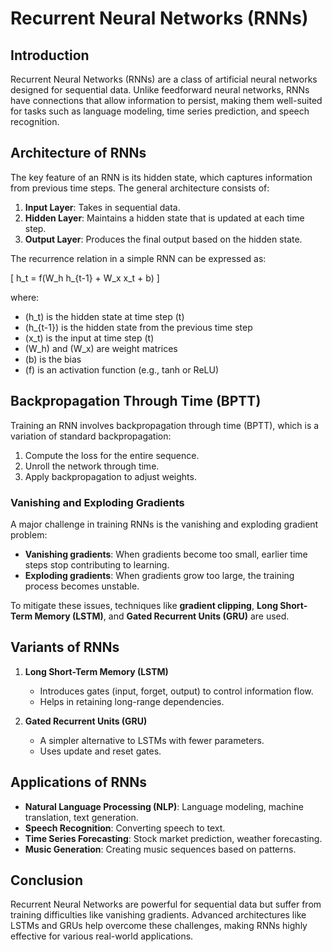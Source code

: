 # Recurrent Neural Networks (RNNs)

## Introduction
Recurrent Neural Networks (RNNs) are a class of artificial neural networks designed for sequential data. Unlike feedforward neural networks, RNNs have connections that allow information to persist, making them well-suited for tasks such as language modeling, time series prediction, and speech recognition.

## Architecture of RNNs
The key feature of an RNN is its hidden state, which captures information from previous time steps. The general architecture consists of:

1. **Input Layer**: Takes in sequential data.
2. **Hidden Layer**: Maintains a hidden state that is updated at each time step.
3. **Output Layer**: Produces the final output based on the hidden state.

The recurrence relation in a simple RNN can be expressed as:

\[
 h_t = f(W_h h_{t-1} + W_x x_t + b)
\]

where:
- \(h_t\) is the hidden state at time step \(t\)
- \(h_{t-1}\) is the hidden state from the previous time step
- \(x_t\) is the input at time step \(t\)
- \(W_h\) and \(W_x\) are weight matrices
- \(b\) is the bias
- \(f\) is an activation function (e.g., tanh or ReLU)

## Backpropagation Through Time (BPTT)
Training an RNN involves backpropagation through time (BPTT), which is a variation of standard backpropagation:
1. Compute the loss for the entire sequence.
2. Unroll the network through time.
3. Apply backpropagation to adjust weights.

### Vanishing and Exploding Gradients
A major challenge in training RNNs is the vanishing and exploding gradient problem:
- **Vanishing gradients**: When gradients become too small, earlier time steps stop contributing to learning.
- **Exploding gradients**: When gradients grow too large, the training process becomes unstable.

To mitigate these issues, techniques like **gradient clipping**, **Long Short-Term Memory (LSTM)**, and **Gated Recurrent Units (GRU)** are used.

## Variants of RNNs
1. **Long Short-Term Memory (LSTM)**
   - Introduces gates (input, forget, output) to control information flow.
   - Helps in retaining long-range dependencies.
   
2. **Gated Recurrent Units (GRU)**
   - A simpler alternative to LSTMs with fewer parameters.
   - Uses update and reset gates.

## Applications of RNNs
- **Natural Language Processing (NLP)**: Language modeling, machine translation, text generation.
- **Speech Recognition**: Converting speech to text.
- **Time Series Forecasting**: Stock market prediction, weather forecasting.
- **Music Generation**: Creating music sequences based on patterns.

## Conclusion
Recurrent Neural Networks are powerful for sequential data but suffer from training difficulties like vanishing gradients. Advanced architectures like LSTMs and GRUs help overcome these challenges, making RNNs highly effective for various real-world applications.

